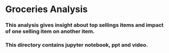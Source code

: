 # Groceries Analysis

### This analysis gives insight about top sellings items and impact of one selling item on another item.
### This directory contains jupyter notebook, ppt and video.
